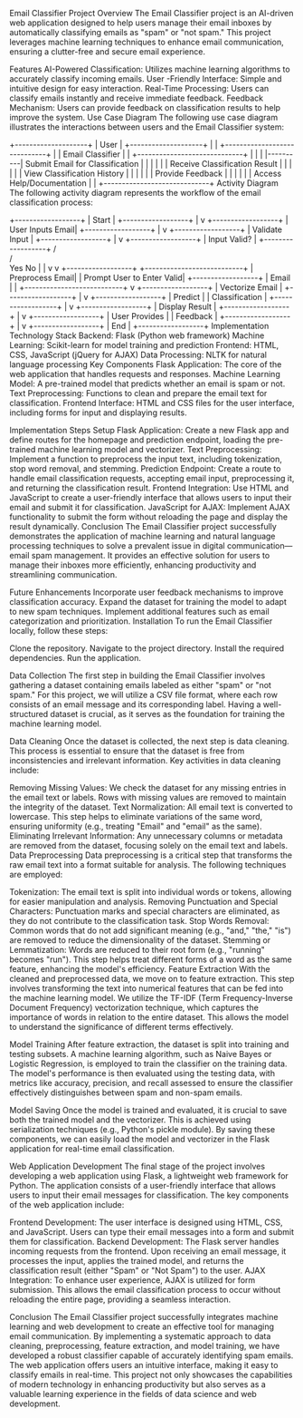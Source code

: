 Email Classifier Project
Overview
The Email Classifier project is an AI-driven web application designed to help users manage their email inboxes by automatically classifying emails as "spam" or "not spam." This project leverages machine learning techniques to enhance email communication, ensuring a clutter-free and secure email experience.

Features
AI-Powered Classification: Utilizes machine learning algorithms to accurately classify incoming emails.
User -Friendly Interface: Simple and intuitive design for easy interaction.
Real-Time Processing: Users can classify emails instantly and receive immediate feedback.
Feedback Mechanism: Users can provide feedback on classification results to help improve the system.
Use Case Diagram
The following use case diagram illustrates the interactions between users and the Email Classifier system:


+--------------------+
|       User         |
+--------------------+
        |
        |          +-----------------------------+
        |          |      Email Classifier       |
        |          +-----------------------------+
        |          |                             |
        |----------| Submit Email for Classification |
        |          |                             |
        |          | Receive Classification Result |
        |          |                             |
        |          | View Classification History   |
        |          |                             |
        |          | Provide Feedback              |
        |          |                             |
        |          | Access Help/Documentation     |
        |          +-----------------------------+
Activity Diagram
The following activity diagram represents the workflow of the email classification process:


   +------------------+
   |      Start       |
   +------------------+
           |
           v
   +------------------+
   | User Inputs Email|
   +------------------+
           |
           v
   +------------------+
   |  Validate Input  |
   +------------------+
           |
           v
   +------------------+
   |   Input Valid?   |
   +------------------+
      /         \
     /           \
   Yes            No
   |              |
   v              v
+------------------+   +---------------------------+
|   Preprocess Email|   | Prompt User to Enter Valid|
+------------------+   |         Email             |
           |            +---------------------------+
           v
   +------------------+
   |  Vectorize Email |
   +------------------+
           |
           v
   +------------------+
   | Predict          |
   | Classification   |
   +------------------+
           |
           v
   +------------------+
   |  Display Result   |
   +------------------+
           |
           v
   +------------------+
   | User Provides     |
   | Feedback          |
   +------------------+
           |
           v
   +------------------+
   |       End        |
   +------------------+
Implementation
Technology Stack
Backend: Flask (Python web framework)
Machine Learning: Scikit-learn for model training and prediction
Frontend: HTML, CSS, JavaScript (jQuery for AJAX)
Data Processing: NLTK for natural language processing
Key Components
Flask Application: The core of the web application that handles requests and responses.
Machine Learning Model: A pre-trained model that predicts whether an email is spam or not.
Text Preprocessing: Functions to clean and prepare the email text for classification.
Frontend Interface: HTML and CSS files for the user interface, including forms for input and displaying results.



Implementation Steps
Setup Flask Application: Create a new Flask app and define routes for the homepage and prediction endpoint, loading the pre-trained machine learning model and vectorizer.
Text Preprocessing: Implement a function to preprocess the input text, including tokenization, stop word removal, and stemming.
Prediction Endpoint: Create a route to handle email classification requests, accepting email input, preprocessing it, and returning the classification result.
Frontend Integration: Use HTML and JavaScript to create a user-friendly interface that allows users to input their email and submit it for classification.
JavaScript for AJAX: Implement AJAX functionality to submit the form without reloading the page and display the result dynamically.
Conclusion
The Email Classifier project successfully demonstrates the application of machine learning and natural language processing techniques to solve a prevalent issue in digital communication—email spam management. It provides an effective solution for users to manage their inboxes more efficiently, enhancing productivity and streamlining communication.

Future Enhancements
Incorporate user feedback mechanisms to improve classification accuracy.
Expand the dataset for training the model to adapt to new spam techniques.
Implement additional features such as email categorization and prioritization.
Installation
To run the Email Classifier locally, follow these steps:

Clone the repository.
Navigate to the project directory.
Install the required dependencies.
Run the application.


Data Collection
The first step in building the Email Classifier involves gathering a dataset containing emails labeled as either "spam" or "not spam." For this project, we will utilize a CSV file format, where each row consists of an email message and its corresponding label. Having a well-structured dataset is crucial, as it serves as the foundation for training the machine learning model.

Data Cleaning
Once the dataset is collected, the next step is data cleaning. This process is essential to ensure that the dataset is free from inconsistencies and irrelevant information. Key activities in data cleaning include:

Removing Missing Values: We check the dataset for any missing entries in the email text or labels. Rows with missing values are removed to maintain the integrity of the dataset.
Text Normalization: All email text is converted to lowercase. This step helps to eliminate variations of the same word, ensuring uniformity (e.g., treating "Email" and "email" as the same).
Eliminating Irrelevant Information: Any unnecessary columns or metadata are removed from the dataset, focusing solely on the email text and labels.
Data Preprocessing
Data preprocessing is a critical step that transforms the raw email text into a format suitable for analysis. The following techniques are employed:

Tokenization: The email text is split into individual words or tokens, allowing for easier manipulation and analysis.
Removing Punctuation and Special Characters: Punctuation marks and special characters are eliminated, as they do not contribute to the classification task.
Stop Words Removal: Common words that do not add significant meaning (e.g., "and," "the," "is") are removed to reduce the dimensionality of the dataset.
Stemming or Lemmatization: Words are reduced to their root form (e.g., "running" becomes "run"). This step helps treat different forms of a word as the same feature, enhancing the model's efficiency.
Feature Extraction
With the cleaned and preprocessed data, we move on to feature extraction. This step involves transforming the text into numerical features that can be fed into the machine learning model. We utilize the TF-IDF (Term Frequency-Inverse Document Frequency) vectorization technique, which captures the importance of words in relation to the entire dataset. This allows the model to understand the significance of different terms effectively.

Model Training
After feature extraction, the dataset is split into training and testing subsets. A machine learning algorithm, such as Naive Bayes or Logistic Regression, is employed to train the classifier on the training data. The model's performance is then evaluated using the testing data, with metrics like accuracy, precision, and recall assessed to ensure the classifier effectively distinguishes between spam and non-spam emails.

Model Saving
Once the model is trained and evaluated, it is crucial to save both the trained model and the vectorizer. This is achieved using serialization techniques (e.g., Python's pickle module). By saving these components, we can easily load the model and vectorizer in the Flask application for real-time email classification.

Web Application Development
The final stage of the project involves developing a web application using Flask, a lightweight web framework for Python. The application consists of a user-friendly interface that allows users to input their email messages for classification. The key components of the web application include:

Frontend Development: The user interface is designed using HTML, CSS, and JavaScript. Users can type their email messages into a form and submit them for classification.
Backend Development: The Flask server handles incoming requests from the frontend. Upon receiving an email message, it processes the input, applies the trained model, and returns the classification result (either "Spam" or "Not Spam") to the user.
AJAX Integration: To enhance user experience, AJAX is utilized for form submission. This allows the email classification process to occur without reloading the entire page, providing a seamless interaction.


Conclusion
The Email Classifier project successfully integrates machine learning and web development to create an effective tool for managing email communication. By implementing a systematic approach to data cleaning, preprocessing, feature extraction, and model training, we have developed a robust classifier capable of accurately identifying spam emails. The web application offers users an intuitive interface, making it easy to classify emails in real-time. This project not only showcases the capabilities of modern technology in enhancing productivity but also serves as a valuable learning experience in the fields of data science and web development.